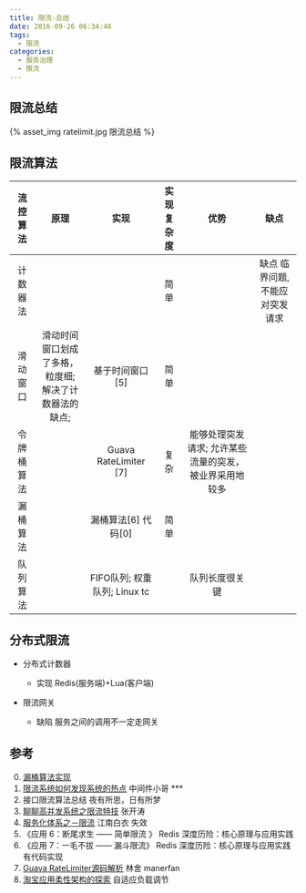 ```yaml
---
title: 限流-总结
date: 2016-09-26 06:34:48
tags:
  - 限流  
categories: 
  - 服务治理 
  - 限流  
---
```



<p></p>
<!-- more -->

## 限流总结
{% asset_img  ratelimit.jpg  限流总结 %}

## 限流算法
流控算法| 原理| 实现| 实现复杂度 |  优势 | 缺点
:-:|:-:|:-:|:-:|:-:|:-:
计数器法| | | 简单 | |  缺点  临界问题,不能应对突发请求
滑动窗口|  滑动时间窗口划成了多格，粒度细; <br>解决了计数器法的缺点;| 基于时间窗口[5] | 简单  | |
令牌桶算法| | Guava RateLimiter  [7] | 复杂 | 能够处理突发请求; 允许某些流量的突发，被业界采用地较多 |
漏桶算法| | 漏桶算法[6] 代码[0] | 简单  | |
队列算法| | FIFO队列; 权重队列; Linux tc | | 队列长度很关键 |


## 分布式限流
+ 分布式计数器
  - 实现
    Redis(服务端)+Lua(客户端)
  
+ 限流网关
  - 缺陷
    服务之间的调用不一定走网关


## 参考
0. [漏桶算法实现](https://github.com/www6v/jDemo/blob/master/src/main/java/middleware/rateLimiter/FunnelRateLimiter.java)
1. [限流系统如何发现系统的热点](https://yq.aliyun.com/articles/4225)  中间件小哥  ***
2. 接口限流算法总结     夜有所思，日有所梦
3. [聊聊高并发系统之限流特技](https://www.iteye.com/blog/jinnianshilongnian-2305117)  张开涛
4. [服务化体系之－限流](http://calvin1978.blogcn.com/articles/ratelimiter.html)  江南白衣  失效
5. 《应用 6：断尾求生 —— 简单限流  》 Redis 深度历险：核心原理与应用实践 
6. 《应用 7：一毛不拔 —— 漏斗限流》 Redis 深度历险：核心原理与应用实践      有代码实现
7. [Guava RateLimiter源码解析](https://segmentfault.com/a/1190000012875897)  林舍  manerfan
8. [淘宝应用柔性架构的探索](https://mp.weixin.qq.com/s/RM3ffBCJqoQ2JMPKHgmv0Q) 自适应负载调节
